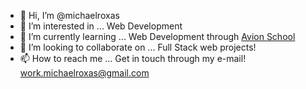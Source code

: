 - 👋 Hi, I’m @michaelroxas
- 👀 I’m interested in ... Web Development
- 🌱 I’m currently learning ... Web Development through [Avion School](avionschool.com)
- 💞️ I’m looking to collaborate on ... Full Stack web projects! 
- 📫 How to reach me ... Get in touch through my e-mail! work.michaelroxas@gmail.com

<!---
michaelroxas/michaelroxas is a ✨ special ✨ repository because its `README.md` (this file) appears on your GitHub profile.
You can click the Preview link to take a look at your changes.
--->
